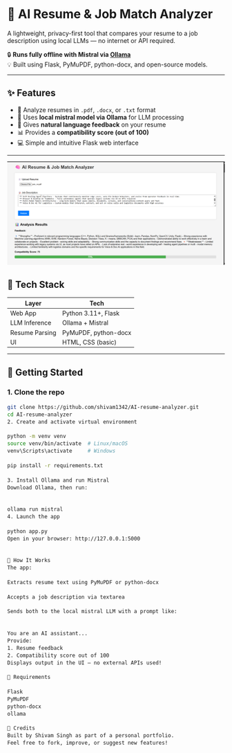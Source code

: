 # 🧠 AI Resume & Job Match Analyzer

A lightweight, privacy-first tool that compares your resume to a job description using local LLMs — no internet or API required.

🔒 **Runs fully offline with Mistral via [Ollama](https://ollama.com/)**  
💡 Built using Flask, PyMuPDF, python-docx, and open-source models.

---

## ✨ Features

- 📄 Analyze resumes in `.pdf`, `.docx`, or `.txt` format
- 🤖 Uses **local mistral model via Ollama** for LLM processing
- 💬 Gives **natural language feedback** on your resume
- 📊 Provides a **compatibility score (out of 100)**
- 💻 Simple and intuitive Flask web interface

---

![App Demo](assets/img.png)


## 🧰 Tech Stack

| Layer | Tech |
|-------|------|
| Web App | Python 3.11+, Flask |
| LLM Inference | Ollama + Mistral |
| Resume Parsing | PyMuPDF, python-docx |
| UI | HTML, CSS (basic) |

---

## 🚀 Getting Started

### 1. Clone the repo
```bash
git clone https://github.com/shivam1342/AI-resume-analyzer.git
cd AI-resume-analyzer
2. Create and activate virtual environment

python -m venv venv
source venv/bin/activate  # Linux/macOS
venv\Scripts\activate     # Windows

pip install -r requirements.txt

3. Install Ollama and run Mistral
Download Ollama, then run:


ollama run mistral
4. Launch the app

python app.py
Open in your browser: http://127.0.0.1:5000


🧠 How It Works
The app:

Extracts resume text using PyMuPDF or python-docx

Accepts a job description via textarea

Sends both to the local mistral LLM with a prompt like:


You are an AI assistant...
Provide:
1. Resume feedback
2. Compatibility score out of 100
Displays output in the UI — no external APIs used!

🧾 Requirements

Flask
PyMuPDF
python-docx
ollama

🙌 Credits
Built by Shivam Singh as part of a personal portfolio.
Feel free to fork, improve, or suggest new features!
